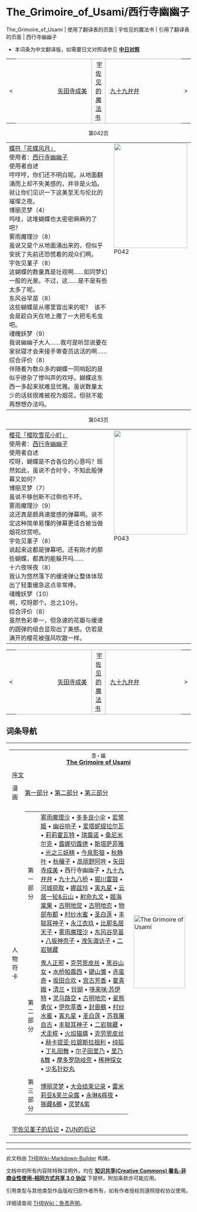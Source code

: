 # The_Grimoire_of_Usami/西行寺幽幽子

<!-- source html: G:\repos\THBWiki-Markdown-Builder\THBWikiMarkdown\Temp\main\c\c2\ns0%3AThe_Grimoire_of_Usami%2F%E8%A5%BF%E8%A1%8C%E5%AF%BA%E5%B9%BD%E5%B9%BD%E5%AD%90.html -->

The_Grimoire_of_Usami | 使用了翻译表的页面 | 宇佐见的魔法书 | 引用了翻译表的页面 | 西行寺幽幽子

- 本词条为中文翻译版，如需要日文对照请参见 **[中日对照](./The_Grimoire_of_Usami-西行寺幽幽子-中日对照.md)** 

<center>

<table>
<tbody><tr>
<td>&lt;
</td>
<td style="border-top: 1px solid #aaaaaa; border-bottom: 1px solid #aaaaaa; width: 50%; text-align: right"><a href="./The_Grimoire_of_Usami-矢田寺成美.md" title="The Grimoire of Usami/矢田寺成美">矢田寺成美</a>&#160;
</td>
<td style="text-align: center; border-left: 1px solid #aaaaaa; border-right: 1px solid #aaaaaa; border-top: 1px solid #aaaaaa; border-bottom: 1px solid #aaaaaa;">&#160;<a href="/%E5%AE%87%E4%BD%90%E8%A7%81%E7%9A%84%E9%AD%94%E6%B3%95%E4%B9%A6" class="mw-redirect" title="宇佐见的魔法书">宇佐见的魔法书</a>&#160;
</td>
<td style="border-top: 1px solid #aaaaaa; border-bottom: 1px solid #aaaaaa; width: 50%; text-align: left">&#160;<a href="./The_Grimoire_of_Usami-九十九弁弁.md" title="The Grimoire of Usami/九十九弁弁">九十九弁弁</a>
</td>
<td>&gt;
</td></tr></tbody></table>

  
</center>
<center>第042页</center>

<table><tbody><tr align="left" valign="top"><td style="min-width:200px;"><div class="tt-zhh tt-type-setting" lang="zh"><div class="poem"><a href="/%E8%9D%B6%E7%AC%A6%E3%80%8C%E8%8A%B1%E8%9D%B6%E9%A3%8E%E6%9C%88%E3%80%8D" class="mw-redirect" title="蝶符「花蝶风月」">蝶符「花蝶风月」</a></div></div><div class="tt-zh tt-type-setting" lang="zh"><div class="poem">使用者：<a href="./西行寺幽幽子.md" title="西行寺幽幽子">西行寺幽幽子</a></div></div><div class="tt-zhh tt-type-setting" lang="zh"><div class="poem">使用者自述</div></div><div class="tt-zh tt-type-setting" lang="zh"><div class="poem">哼哼哼，你们还不明白呢。从地面翻涌而上却不失美感的，并非是火焰。就让你们见识一下这美至无与伦比的璀璨之夜。</div></div><div class="tt-header tt-type-setting" lang="zh"><div class="poem">博丽灵梦（4）</div></div><div class="tt-zh tt-type-setting" lang="zh"><div class="poem">呜哇，这堆蝴蝶也太密密麻麻的了吧？</div></div><div class="tt-header tt-type-setting" lang="zh"><div class="poem">雾雨魔理沙（8）</div></div><div class="tt-zh tt-type-setting" lang="zh"><div class="poem">虽说又是个从地面涌出来的，但似乎安抚了先前还恐慌着的观众们啊。</div></div><div class="tt-header tt-type-setting" lang="zh"><div class="poem">宇佐见堇子（8）</div></div><div class="tt-zh tt-type-setting" lang="zh"><div class="poem">这蝴蝶的数量真是壮观啊……如同梦幻一般的光景。不过，这……是不是有些太多了呢。</div></div><div class="tt-header tt-type-setting" lang="zh"><div class="poem">东风谷早苗（8）</div></div><div class="tt-zh tt-type-setting" lang="zh"><div class="poem">这些蝴蝶是从哪里冒出来的呢?　该不会是趁白天在地上撒了一大把毛毛虫吧。</div></div><div class="tt-header tt-type-setting" lang="zh"><div class="poem">魂魄妖梦（9）</div></div><div class="tt-zh tt-type-setting" lang="zh"><div class="poem">我说幽幽子大人……我可是听您说要在家就寝才会来接手审查员这活的啊……</div></div><div class="tt-zhh tt-type-setting" lang="zh"><div class="poem">综合评价（8）</div></div><div class="tt-zh tt-type-setting" lang="zh"><div class="poem">伴随着为数众多的蝴蝶一同响起的是似乎掺杂了惨叫声的欢呼。蝴蝶这东西一多起来就难显优雅。虽说数量太少的话就很难被视为烟花，但就不能再想想办法吗。</div></div></td><td width="200px"><div class="thumb tleft"><div class="thumbinner" style="width:202px;"><a href="./文件-The_Grimoire_of_Usami（西行寺幽幽子1）.jpg.md" class="image"><img alt="" src="https://upload.thwiki.cc/thumb/8/8e/The_Grimoire_of_Usami%EF%BC%88%E8%A5%BF%E8%A1%8C%E5%AF%BA%E5%B9%BD%E5%B9%BD%E5%AD%901%EF%BC%89.jpg/200px-The_Grimoire_of_Usami%EF%BC%88%E8%A5%BF%E8%A1%8C%E5%AF%BA%E5%B9%BD%E5%B9%BD%E5%AD%901%EF%BC%89.jpg" decoding="async" loading="lazy" width="200" height="284" class="thumbimage" srcset="https://upload.thwiki.cc/thumb/8/8e/The_Grimoire_of_Usami%EF%BC%88%E8%A5%BF%E8%A1%8C%E5%AF%BA%E5%B9%BD%E5%B9%BD%E5%AD%901%EF%BC%89.jpg/300px-The_Grimoire_of_Usami%EF%BC%88%E8%A5%BF%E8%A1%8C%E5%AF%BA%E5%B9%BD%E5%B9%BD%E5%AD%901%EF%BC%89.jpg 1.5x, https://upload.thwiki.cc/thumb/8/8e/The_Grimoire_of_Usami%EF%BC%88%E8%A5%BF%E8%A1%8C%E5%AF%BA%E5%B9%BD%E5%B9%BD%E5%AD%901%EF%BC%89.jpg/400px-The_Grimoire_of_Usami%EF%BC%88%E8%A5%BF%E8%A1%8C%E5%AF%BA%E5%B9%BD%E5%B9%BD%E5%AD%901%EF%BC%89.jpg 2x" data-file-width="1266" data-file-height="1800"></a>  <div class="thumbcaption"><div class="magnify"><a href="./文件-The_Grimoire_of_Usami（西行寺幽幽子1）.jpg.md" class="internal" title="放大"></a></div>P042</div></div></div></td></tr></tbody></table>



<center>第043页</center>

<table><tbody><tr align="left" valign="top"><td style="min-width:200px;"><div class="tt-zhh tt-type-setting" lang="zh"><div class="poem"><a href="/%E6%A8%B1%E8%8A%B1%E3%80%8C%E6%A8%B1%E5%90%B9%E9%9B%AA%E8%8A%B1%E5%B0%8F%E7%94%BA%E3%80%8D" class="mw-redirect" title="樱花「樱吹雪花小町」">樱花「樱吹雪花小町」</a></div></div><div class="tt-zh tt-type-setting" lang="zh"><div class="poem">使用者：<a href="./西行寺幽幽子.md" title="西行寺幽幽子">西行寺幽幽子</a></div></div><div class="tt-zhh tt-type-setting" lang="zh"><div class="poem">使用者自述</div></div><div class="tt-zh tt-type-setting" lang="zh"><div class="poem">哎呀，蝴蝶是不合各位的心意吗？既然如此，虽说不合时令，不知此般弹幕又如何？</div></div><div class="tt-header tt-type-setting" lang="zh"><div class="poem">博丽灵梦（7）</div></div><div class="tt-zh tt-type-setting" lang="zh"><div class="poem">虽说不够创新不过倒也不坏。</div></div><div class="tt-header tt-type-setting" lang="zh"><div class="poem">雾雨魔理沙（9）</div></div><div class="tt-zh tt-type-setting" lang="zh"><div class="poem">这还真是颇具速度感的弹幕啊。说不定这种简单易懂的弹幕更适合被当做烟花欣赏吧。</div></div><div class="tt-header tt-type-setting" lang="zh"><div class="poem">宇佐见堇子（8）</div></div><div class="tt-zh tt-type-setting" lang="zh"><div class="poem">说起来这都是弹幕吧。还有刚才的那些蝴蝶，都真的能躲开吗……</div></div><div class="tt-header tt-type-setting" lang="zh"><div class="poem">十六夜咲夜（8）</div></div><div class="tt-zh tt-type-setting" lang="zh"><div class="poem">我认为悠然落下的缓速弹让整体体现出了轻重缓急这点非常棒。</div></div><div class="tt-header tt-type-setting" lang="zh"><div class="poem">魂魄妖梦（10）</div></div><div class="tt-zh tt-type-setting" lang="zh"><div class="poem">啊，哎呀那个。总之10分。</div></div><div class="tt-zhh tt-type-setting" lang="zh"><div class="poem">综合评价（8）</div></div><div class="tt-zh tt-type-setting" lang="zh"><div class="poem">虽然色彩单一，但急速的花瓣与缓速的圆弹的组合显现出了美感。仿若是满开的樱花被强风吹散一样。</div></div></td><td width="200px"><div class="thumb tleft"><div class="thumbinner" style="width:202px;"><a href="./文件-The_Grimoire_of_Usami（西行寺幽幽子2）.jpg.md" class="image"><img alt="" src="https://upload.thwiki.cc/thumb/0/0d/The_Grimoire_of_Usami%EF%BC%88%E8%A5%BF%E8%A1%8C%E5%AF%BA%E5%B9%BD%E5%B9%BD%E5%AD%902%EF%BC%89.jpg/200px-The_Grimoire_of_Usami%EF%BC%88%E8%A5%BF%E8%A1%8C%E5%AF%BA%E5%B9%BD%E5%B9%BD%E5%AD%902%EF%BC%89.jpg" decoding="async" loading="lazy" width="200" height="284" class="thumbimage" srcset="https://upload.thwiki.cc/thumb/0/0d/The_Grimoire_of_Usami%EF%BC%88%E8%A5%BF%E8%A1%8C%E5%AF%BA%E5%B9%BD%E5%B9%BD%E5%AD%902%EF%BC%89.jpg/300px-The_Grimoire_of_Usami%EF%BC%88%E8%A5%BF%E8%A1%8C%E5%AF%BA%E5%B9%BD%E5%B9%BD%E5%AD%902%EF%BC%89.jpg 1.5x, https://upload.thwiki.cc/thumb/0/0d/The_Grimoire_of_Usami%EF%BC%88%E8%A5%BF%E8%A1%8C%E5%AF%BA%E5%B9%BD%E5%B9%BD%E5%AD%902%EF%BC%89.jpg/400px-The_Grimoire_of_Usami%EF%BC%88%E8%A5%BF%E8%A1%8C%E5%AF%BA%E5%B9%BD%E5%B9%BD%E5%AD%902%EF%BC%89.jpg 2x" data-file-width="1266" data-file-height="1800"></a>  <div class="thumbcaption"><div class="magnify"><a href="./文件-The_Grimoire_of_Usami（西行寺幽幽子2）.jpg.md" class="internal" title="放大"></a></div>P043</div></div></div></td></tr></tbody></table>



<center>

<table>
<tbody><tr>
<td>&lt;
</td>
<td style="border-top: 1px solid #aaaaaa; border-bottom: 1px solid #aaaaaa; width: 50%; text-align: right"><a href="./The_Grimoire_of_Usami-矢田寺成美.md" title="The Grimoire of Usami/矢田寺成美">矢田寺成美</a>&#160;
</td>
<td style="text-align: center; border-left: 1px solid #aaaaaa; border-right: 1px solid #aaaaaa; border-top: 1px solid #aaaaaa; border-bottom: 1px solid #aaaaaa;">&#160;<a href="/%E5%AE%87%E4%BD%90%E8%A7%81%E7%9A%84%E9%AD%94%E6%B3%95%E4%B9%A6" class="mw-redirect" title="宇佐见的魔法书">宇佐见的魔法书</a>&#160;
</td>
<td style="border-top: 1px solid #aaaaaa; border-bottom: 1px solid #aaaaaa; width: 50%; text-align: left">&#160;<a href="./The_Grimoire_of_Usami-九十九弁弁.md" title="The Grimoire of Usami/九十九弁弁">九十九弁弁</a>
</td>
<td>&gt;
</td></tr></tbody></table>

  
</center>

## 词条导航
  
  

<table><tbody><tr><td><table cellspacing="0" class="nowraplinks mw-collapsible mw-collapsed" style="width:100%;;;"><tbody><tr><th style=";" colspan="3" class="navbox-title"><div class="navbar"><div class="noprint plainlinksneverexpand" style="background-color:transparent; padding:0; font-weight:normal; font-size:80%; white-space:nowrap;"><a href="./模板-The_Grimoire_of_Usami导航.md" title="模板:The Grimoire of Usami导航"><span style=";;border:none;" title="查看这个模板">查</span></a>&#160;<span style="font-size:80%;">•</span>&#160;<a href="/index.php?title=%E6%A8%A1%E6%9D%BF:The_Grimoire_of_Usami%E5%AF%BC%E8%88%AA&amp;action=edit"><span style=";;border:none;" title="您可以编辑这个模板。请在储存变更之前先预览">编</span></a></div></div><span><a href="./The_Grimoire_of_Usami.md" title="The Grimoire of Usami">The Grimoire of Usami</a></span></th></tr><tr><td></td></tr><tr><td class="navbox-abovebelow" style=";" colspan="3"><a href="./The_Grimoire_of_Usami-序文.md" title="The Grimoire of Usami/序文">序文</a></td></tr><tr><td></td></tr><tr><td class="navbox-group" style=";;">漫画</td><td style=";;" class="navbox-list navbox-odd"><div><a rel="nofollow" class="external text" href="https://bbs.nyasama.com/forum.php?mod=viewthread&amp;tid=1838260">第一部分</a> &#8226; <a rel="nofollow" class="external text" href="https://bbs.nyasama.com/forum.php?mod=viewthread&amp;tid=1838261">第二部分</a> &#8226; <a rel="nofollow" class="external text" href="https://bbs.nyasama.com/forum.php?mod=viewthread&amp;tid=1838262">第三部分</a></div></td><td class="navbox-image" style="" rowspan="3"><a href="./文件-The_Grimoire_of_Usami封面.jpg.md" class="image" title="The Grimoire of Usami"><img alt="The Grimoire of Usami" src="https://upload.thwiki.cc/thumb/f/f0/The_Grimoire_of_Usami%E5%B0%81%E9%9D%A2.jpg/140px-The_Grimoire_of_Usami%E5%B0%81%E9%9D%A2.jpg" decoding="async" loading="lazy" width="140" height="199" srcset="https://upload.thwiki.cc/thumb/f/f0/The_Grimoire_of_Usami%E5%B0%81%E9%9D%A2.jpg/210px-The_Grimoire_of_Usami%E5%B0%81%E9%9D%A2.jpg 1.5x, https://upload.thwiki.cc/thumb/f/f0/The_Grimoire_of_Usami%E5%B0%81%E9%9D%A2.jpg/280px-The_Grimoire_of_Usami%E5%B0%81%E9%9D%A2.jpg 2x" data-file-width="1804" data-file-height="2560"></a></td></tr><tr><td></td></tr><tr><td class="navbox-group" style=";;">人物符卡</td><td style=";;" class="navbox-list navbox-even"><div></div><table cellspacing="0" class="nowraplinks navbox-subgroup" style="width:100%;;;;"><tbody><tr><td class="navbox-group" style=";;"><div>第一部分</div></td><td style=";;" class="navbox-list navbox-odd"><div><a href="./The_Grimoire_of_Usami-雾雨魔理沙1.md" title="The Grimoire of Usami/雾雨魔理沙1">雾雨魔理沙</a> &#8226; <a href="./The_Grimoire_of_Usami-多多良小伞.md" title="The Grimoire of Usami/多多良小伞">多多良小伞</a> &#8226; <a href="./The_Grimoire_of_Usami-若鹭姬.md" title="The Grimoire of Usami/若鹭姬">若鹭姬</a> &#8226; <a href="./The_Grimoire_of_Usami-幽谷响子.md" title="The Grimoire of Usami/幽谷响子">幽谷响子</a> &#8226; <a href="./The_Grimoire_of_Usami-爱塔妮缇拉尔瓦.md" title="The Grimoire of Usami/爱塔妮缇拉尔瓦">爱塔妮缇拉尔瓦</a> &#8226; <a href="./The_Grimoire_of_Usami-莉莉霍瓦特.md" title="The Grimoire of Usami/莉莉霍瓦特">莉莉霍瓦特</a> &#8226; <a href="./The_Grimoire_of_Usami-琪露诺.md" title="The Grimoire of Usami/琪露诺">琪露诺</a> &#8226; <a href="./The_Grimoire_of_Usami-桑尼米尔克.md" title="The Grimoire of Usami/桑尼米尔克">桑尼米尔克</a> &#8226; <a href="./The_Grimoire_of_Usami-露娜切露德.md" title="The Grimoire of Usami/露娜切露德">露娜切露德</a> &#8226; <a href="./The_Grimoire_of_Usami-斯塔萨菲雅.md" title="The Grimoire of Usami/斯塔萨菲雅">斯塔萨菲雅</a> &#8226; <a href="./The_Grimoire_of_Usami-光之三妖精.md" title="The Grimoire of Usami/光之三妖精">光之三妖精</a> &#8226; <a href="./The_Grimoire_of_Usami-今泉影狼.md" title="The Grimoire of Usami/今泉影狼">今泉影狼</a> &#8226; <a href="./The_Grimoire_of_Usami-秋静叶.md" title="The Grimoire of Usami/秋静叶">秋静叶</a> &#8226; <a href="./The_Grimoire_of_Usami-秋穰子.md" title="The Grimoire of Usami/秋穰子">秋穰子</a> &#8226; <a href="./The_Grimoire_of_Usami-高丽野阿吽.md" title="The Grimoire of Usami/高丽野阿吽">高丽野阿吽</a> &#8226; <a href="./The_Grimoire_of_Usami-矢田寺成美.md" title="The Grimoire of Usami/矢田寺成美">矢田寺成美</a> &#8226; <a class="mw-selflink selflink">西行寺幽幽子</a> &#8226; <a href="./The_Grimoire_of_Usami-九十九弁弁.md" title="The Grimoire of Usami/九十九弁弁">九十九弁弁</a> &#8226; <a href="./The_Grimoire_of_Usami-九十九八桥.md" title="The Grimoire of Usami/九十九八桥">九十九八桥</a> &#8226; <a href="./The_Grimoire_of_Usami-堀川雷鼓.md" title="The Grimoire of Usami/堀川雷鼓">堀川雷鼓</a> &#8226; <a href="./The_Grimoire_of_Usami-河城荷取.md" title="The Grimoire of Usami/河城荷取">河城荷取</a> &#8226; <a href="./The_Grimoire_of_Usami-娜兹玲.md" title="The Grimoire of Usami/娜兹玲">娜兹玲</a> &#8226; <a href="./The_Grimoire_of_Usami-寅丸星1.md" title="The Grimoire of Usami/寅丸星1">寅丸星</a> &#8226; <a href="./The_Grimoire_of_Usami-云居一轮&云山.md" title="The Grimoire of Usami/云居一轮&amp;云山">云居一轮&amp;云山</a> &#8226; <a href="./The_Grimoire_of_Usami-射命丸文.md" title="The Grimoire of Usami/射命丸文">射命丸文</a> &#8226; <a href="./The_Grimoire_of_Usami-姬海棠果.md" title="The Grimoire of Usami/姬海棠果">姬海棠果</a> &#8226; <a href="./The_Grimoire_of_Usami-古明地觉.md" title="The Grimoire of Usami/古明地觉">古明地觉</a> &#8226; <a href="./The_Grimoire_of_Usami-古明地恋1.md" title="The Grimoire of Usami/古明地恋1">古明地恋</a> &#8226; <a href="./The_Grimoire_of_Usami-物部布都.md" title="The Grimoire of Usami/物部布都">物部布都</a> &#8226; <a href="./The_Grimoire_of_Usami-村纱水蜜1.md" title="The Grimoire of Usami/村纱水蜜1">村纱水蜜</a> &#8226; <a href="./The_Grimoire_of_Usami-圣白莲1.md" title="The Grimoire of Usami/圣白莲1">圣白莲</a> &#8226; <a href="./The_Grimoire_of_Usami-丰聪耳神子1.md" title="The Grimoire of Usami/丰聪耳神子1">丰聪耳神子</a> &#8226; <a href="./The_Grimoire_of_Usami-永江衣玖.md" title="The Grimoire of Usami/永江衣玖">永江衣玖</a> &#8226; <a href="./The_Grimoire_of_Usami-比那名居天子.md" title="The Grimoire of Usami/比那名居天子">比那名居天子</a> &#8226; <a href="./The_Grimoire_of_Usami-雾雨魔理沙2.md" title="The Grimoire of Usami/雾雨魔理沙2">雾雨魔理沙</a> &#8226; <a href="./The_Grimoire_of_Usami-东风谷早苗.md" title="The Grimoire of Usami/东风谷早苗">东风谷早苗</a> &#8226; <a href="./The_Grimoire_of_Usami-八坂神奈子.md" title="The Grimoire of Usami/八坂神奈子">八坂神奈子</a> &#8226; <a href="./The_Grimoire_of_Usami-洩矢诹访子.md" title="The Grimoire of Usami/洩矢诹访子">洩矢诹访子</a> &#8226; <a href="./The_Grimoire_of_Usami-二岩猯藏1.md" title="The Grimoire of Usami/二岩猯藏1">二岩猯藏</a></div></td></tr><tr><td></td></tr><tr><td class="navbox-group" style=";;"><div>第二部分</div></td><td style=";;" class="navbox-list navbox-even"><div><a href="./The_Grimoire_of_Usami-鬼人正邪.md" title="The Grimoire of Usami/鬼人正邪">鬼人正邪</a> &#8226; <a href="./The_Grimoire_of_Usami-克劳恩皮丝1.md" title="The Grimoire of Usami/克劳恩皮丝1">克劳恩皮丝</a> &#8226; <a href="./The_Grimoire_of_Usami-黑谷山女.md" title="The Grimoire of Usami/黑谷山女">黑谷山女</a> &#8226; <a href="./The_Grimoire_of_Usami-水桥帕露西.md" title="The Grimoire of Usami/水桥帕露西">水桥帕露西</a> &#8226; <a href="./The_Grimoire_of_Usami-键山雏.md" title="The Grimoire of Usami/键山雏">键山雏</a> &#8226; <a href="./The_Grimoire_of_Usami-赤蛮奇.md" title="The Grimoire of Usami/赤蛮奇">赤蛮奇</a> &#8226; <a href="./The_Grimoire_of_Usami-坂田合欢.md" title="The Grimoire of Usami/坂田合欢">坂田合欢</a> &#8226; <a href="./The_Grimoire_of_Usami-宫古芳香.md" title="The Grimoire of Usami/宫古芳香">宫古芳香</a> &#8226; <a href="./The_Grimoire_of_Usami-霍青娥.md" title="The Grimoire of Usami/霍青娥">霍青娥</a> &#8226; <a href="./The_Grimoire_of_Usami-清兰.md" title="The Grimoire of Usami/清兰">清兰</a> &#8226; <a href="./The_Grimoire_of_Usami-铃瑚.md" title="The Grimoire of Usami/铃瑚">铃瑚</a> &#8226; <a href="./The_Grimoire_of_Usami-哆来咪·苏伊特.md" title="The Grimoire of Usami/哆来咪·苏伊特">哆来咪·苏伊特</a> &#8226; <a href="./The_Grimoire_of_Usami-灵乌路空.md" title="The Grimoire of Usami/灵乌路空">灵乌路空</a> &#8226; <a href="./The_Grimoire_of_Usami-古明地恋2.md" title="The Grimoire of Usami/古明地恋2">古明地恋</a> &#8226; <a href="./The_Grimoire_of_Usami-星熊勇仪.md" title="The Grimoire of Usami/星熊勇仪">星熊勇仪</a> &#8226; <a href="./The_Grimoire_of_Usami-伊吹萃香.md" title="The Grimoire of Usami/伊吹萃香">伊吹萃香</a> &#8226; <a href="./The_Grimoire_of_Usami-封兽鵺.md" title="The Grimoire of Usami/封兽鵺">封兽鵺</a> &#8226; <a href="./The_Grimoire_of_Usami-村纱水蜜2.md" title="The Grimoire of Usami/村纱水蜜2">村纱水蜜</a> &#8226; <a href="./The_Grimoire_of_Usami-寅丸星2.md" title="The Grimoire of Usami/寅丸星2">寅丸星</a> &#8226; <a href="./The_Grimoire_of_Usami-圣白莲2.md" title="The Grimoire of Usami/圣白莲2">圣白莲</a> &#8226; <a href="./The_Grimoire_of_Usami-苏我屠自古.md" title="The Grimoire of Usami/苏我屠自古">苏我屠自古</a> &#8226; <a href="./The_Grimoire_of_Usami-丰聪耳神子2.md" title="The Grimoire of Usami/丰聪耳神子2">丰聪耳神子</a> &#8226; <a href="./The_Grimoire_of_Usami-二岩猯藏2.md" title="The Grimoire of Usami/二岩猯藏2">二岩猯藏</a> &#8226; <a href="./The_Grimoire_of_Usami-犬走椛.md" title="The Grimoire of Usami/犬走椛">犬走椛</a> &#8226; <a href="./The_Grimoire_of_Usami-火焰猫燐.md" title="The Grimoire of Usami/火焰猫燐">火焰猫燐</a> &#8226; <a href="./The_Grimoire_of_Usami-克劳恩皮丝2.md" title="The Grimoire of Usami/克劳恩皮丝2">克劳恩皮丝</a> &#8226; <a href="./The_Grimoire_of_Usami-赫卡提亚·拉碧斯拉祖利.md" title="The Grimoire of Usami/赫卡提亚·拉碧斯拉祖利">赫卡提亚·拉碧斯拉祖利</a> &#8226; <a href="./The_Grimoire_of_Usami-纯狐.md" title="The Grimoire of Usami/纯狐">纯狐</a> &#8226; <a href="./The_Grimoire_of_Usami-丁礼田舞.md" title="The Grimoire of Usami/丁礼田舞">丁礼田舞</a> &#8226; <a href="./The_Grimoire_of_Usami-尔子田里乃.md" title="The Grimoire of Usami/尔子田里乃">尔子田里乃</a> &#8226; <a href="./The_Grimoire_of_Usami-里乃&舞.md" title="The Grimoire of Usami/里乃&amp;舞">里乃&amp;舞</a> &#8226; <a href="./The_Grimoire_of_Usami-摩多罗隐岐奈.md" title="The Grimoire of Usami/摩多罗隐岐奈">摩多罗隐岐奈</a> &#8226; <a href="./The_Grimoire_of_Usami-稀神探女.md" title="The Grimoire of Usami/稀神探女">稀神探女</a> &#8226; <a href="./The_Grimoire_of_Usami-少名针妙丸.md" title="The Grimoire of Usami/少名针妙丸">少名针妙丸</a></div></td></tr><tr><td></td></tr><tr><td class="navbox-group" style=";;"><div>第三部分</div></td><td style=";;" class="navbox-list navbox-odd"><div><a href="./The_Grimoire_of_Usami-博丽灵梦.md" title="The Grimoire of Usami/博丽灵梦">博丽灵梦</a> &#8226; <a href="./The_Grimoire_of_Usami-大会结束记录.md" title="The Grimoire of Usami/大会结束记录">大会结束记录</a> &#8226; <a href="./The_Grimoire_of_Usami-蕾米莉亚&芙兰朵露.md" title="The Grimoire of Usami/蕾米莉亚&amp;芙兰朵露">蕾米莉亚&amp;芙兰朵露</a> &#8226; <a href="./The_Grimoire_of_Usami-永琳&辉夜.md" title="The Grimoire of Usami/永琳&amp;辉夜">永琳&amp;辉夜</a> &#8226; <a href="./The_Grimoire_of_Usami-猯藏&鵺.md" title="The Grimoire of Usami/猯藏&amp;鵺">猯藏&amp;鵺</a> &#8226; <a href="./The_Grimoire_of_Usami-灵梦&紫.md" title="The Grimoire of Usami/灵梦&amp;紫">灵梦&amp;紫</a></div></td></tr></tbody></table><div></div></td></tr><tr><td></td></tr><tr><td class="navbox-abovebelow" style=";" colspan="3"><a href="./The_Grimoire_of_Usami-宇佐见堇子的后记.md" title="The Grimoire of Usami/宇佐见堇子的后记">宇佐见堇子的后记</a> &#8226; <a href="./The_Grimoire_of_Usami-ZUN的后记.md" title="The Grimoire of Usami/ZUN的后记">ZUN的后记</a></td></tr></tbody></table></td></tr></tbody></table>


  
  

  





---

此文档由 [THBWiki-Markdown-Builder](https://github.com/Delsin-Yu/THBWiki-Markdown-Builder) 构建。

文档中的所有内容除特殊注明外，均在 [**知识共享(Creative Commons) 署名-非商业性使用-相同方式共享 3.0 协议**](https://creativecommons.org/licenses/by-sa/3.0/deed.zh-hans) 下提供，附加条款亦可能应用。

引用类型与其他类型作品版权归原作者所有，如有作者授权则遵照授权协议使用。

详细请查阅 [THBWiki：免责声明](https://thbwiki.cc/THBWiki:%E5%85%8D%E8%B4%A3%E5%A3%B0%E6%98%8E)。


